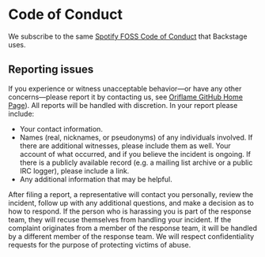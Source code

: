 # Code of Conduct

We subscribe to the same [Spotify FOSS Code of Conduct](https://github.com/backstage/backstage/blob/master/CODE_OF_CONDUCT.md) that Backstage uses.

## Reporting issues

If you experience or witness unacceptable behavior—or have any other concerns—please report it by contacting us, see [Oriflame GitHub Home Page](https://github.com/Oriflame)). All reports will be handled with discretion. In your report please include:

- Your contact information.
- Names (real, nicknames, or pseudonyms) of any individuals involved. If there are additional witnesses, please include them as well. Your account of what occurred, and if you believe the incident is ongoing. If there is a publicly available record (e.g. a mailing list archive or a public IRC logger), please include a link.
- Any additional information that may be helpful.

After filing a report, a representative will contact you personally, review the incident, follow up with any additional questions, and make a decision as to how to respond. If the person who is harassing you is part of the response team, they will recuse themselves from handling your incident. If the complaint originates from a member of the response team, it will be handled by a different member of the response team. We will respect confidentiality requests for the purpose of protecting victims of abuse.
